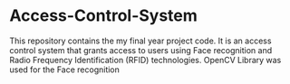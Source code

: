 # Access-Control-System
This repository contains the my final year project code. It is an access control system that grants access to users using Face recognition and Radio Frequency Identification (RFID) technologies. OpenCV Library was used for the Face recognition
